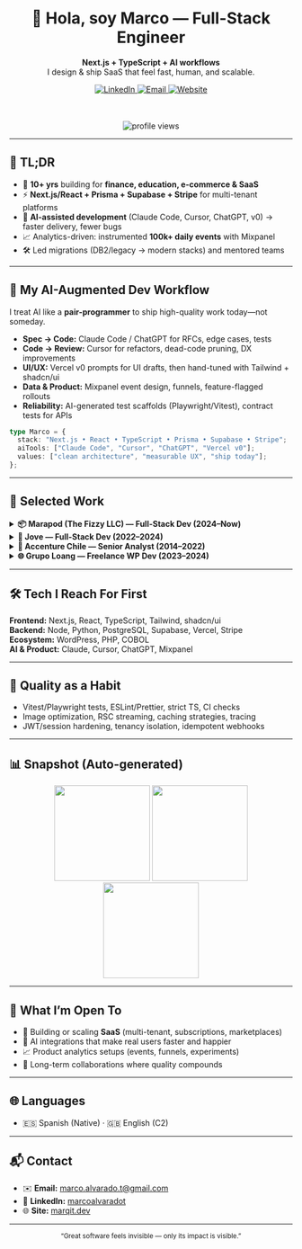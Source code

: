 <!-- Profile README — Marco Alvarado -->
<div align="center">

<h1>👋 Hola, soy Marco — Full-Stack Engineer</h1>

<p>
<strong>Next.js + TypeScript + AI workflows</strong><br/>
I design & ship SaaS that feel fast, human, and scalable.
</p>

<a href="https://www.linkedin.com/in/marcoalvaradot">
  <img alt="LinkedIn" src="https://img.shields.io/badge/LinkedIn-Marco%20Alvarado-0A66C2?style=for-the-badge&logo=linkedin&logoColor=white">
</a>
<a href="mailto:marco.alvarado.t@gmail.com">
  <img alt="Email" src="https://img.shields.io/badge/Email-Write%20me-D14836?style=for-the-badge&logo=gmail&logoColor=white">
</a>
<a href="https://marqit.dev">
  <img alt="Website" src="https://img.shields.io/badge/Website-marqit.dev-000000?style=for-the-badge&logo=vercel&logoColor=white">
</a>

<br/><br/>
<img src="https://komarev.com/ghpvc/?username=7pixel-cl&style=for-the-badge&color=4F46E5" alt="profile views"/>

</div>

---

## 🔎 TL;DR
- 🧠 **10+ yrs** building for **finance, education, e-commerce & SaaS**  
- ⚡ **Next.js/React + Prisma + Supabase + Stripe** for multi-tenant platforms  
- 🤖 **AI-assisted development** (Claude Code, Cursor, ChatGPT, v0) → faster delivery, fewer bugs  
- 📈 Analytics-driven: instrumented **100k+ daily events** with Mixpanel  
- 🛠️ Led migrations (DB2/legacy → modern stacks) and mentored teams

---

## 🧠 My AI-Augmented Dev Workflow
I treat AI like a **pair-programmer** to ship high-quality work today—not someday.

- **Spec → Code:** Claude Code / ChatGPT for RFCs, edge cases, tests  
- **Code → Review:** Cursor for refactors, dead-code pruning, DX improvements  
- **UI/UX:** Vercel v0 prompts for UI drafts, then hand-tuned with Tailwind + shadcn/ui  
- **Data & Product:** Mixpanel event design, funnels, feature-flagged rollouts  
- **Reliability:** AI-generated test scaffolds (Playwright/Vitest), contract tests for APIs

```ts
type Marco = {
  stack: "Next.js • React • TypeScript • Prisma • Supabase • Stripe";
  aiTools: ["Claude Code", "Cursor", "ChatGPT", "Vercel v0"];
  values: ["clean architecture", "measurable UX", "ship today"];
};
```

---

## 🧩 Selected Work

<details>
<summary><b>📦 Marapod (The Fizzy LLC) — Full-Stack Dev (2024–Now)</b></summary>
- Multi-tenant PTA SaaS: **Next.js 15 App Router**, **Prisma**, **Supabase**, **Stripe Connect**
- Secure onboarding, role-based access, audited actions, event-driven webhooks
- AI reviews for architecture decisions → **~40% tech-debt reduction**
</details>

<details>
<summary><b>🏢 Jove — Full-Stack Dev (2022–2024)</b></summary>
- Migrated to **Next.js**, improved TTFB/LCP, modularized design system  
- Implemented **Mixpanel** with **100k+ daily events**
- Scrum rituals, PR reviews, and progressive refactors
</details>

<details>
<summary><b>🏦 Accenture Chile — Senior Analyst (2014–2022)</b></summary>
- Led **core-banking migrations** for **Banco Itaú** & **BancoEstado**  
- Coordinated **1,500+ code components**, mentored devs, ensured zero downtime
</details>

<details>
<summary><b>🌐 Grupo Loang — Freelance WP Dev (2023–2024)</b></summary>
- Delivered **70+ SME websites** (performance + SEO + accessibility)
</details>

---

## 🛠️ Tech I Reach For First
**Frontend:** Next.js, React, TypeScript, Tailwind, shadcn/ui  
**Backend:** Node, Python, PostgreSQL, Supabase, Vercel, Stripe  
**Ecosystem:** WordPress, PHP, COBOL  
**AI & Product:** Claude, Cursor, ChatGPT, Mixpanel

---

## 🧪 Quality as a Habit
- Vitest/Playwright tests, ESLint/Prettier, strict TS, CI checks  
- Image optimization, RSC streaming, caching strategies, tracing  
- JWT/session hardening, tenancy isolation, idempotent webhooks  

---

## 📊 Snapshot (Auto-generated)
<div align="center">
<img height="170" src="https://github-readme-stats.vercel.app/api?username=7pixel-cl&show_icons=true&hide_border=true&theme=transparent&rank_icon=github">
<img height="170" src="https://github-readme-stats.vercel.app/api/top-langs/?username=7pixel-cl&layout=compact&hide_border=true&theme=transparent">
<br/>
<img height="170" src="https://github-readme-streak-stats.herokuapp.com?user=7pixel-cl&theme=transparent&hide_border=true">
</div>

---

## 🧭 What I’m Open To
- 🔨 Building or scaling **SaaS** (multi-tenant, subscriptions, marketplaces)  
- 🧠 AI integrations that make real users faster and happier  
- 📈 Product analytics setups (events, funnels, experiments)  
- 🤝 Long-term collaborations where quality compounds

---

## 🌐 Languages
- 🇪🇸 Spanish (Native) · 🇬🇧 English (C2)

---

## 📬 Contact
- ✉️ **Email:** <a href="mailto:marco.alvarado.t@gmail.com">marco.alvarado.t@gmail.com</a>  
- 💼 **LinkedIn:** <a href="https://www.linkedin.com/in/marcoalvaradot">marcoalvaradot</a>  
- 🌐 **Site:** <a href="https://marqit.dev">marqit.dev</a>

---

<div align="center">
<sub>“Great software feels invisible — only its impact is visible.”</sub>
</div>
